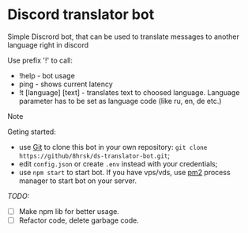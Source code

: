# Discord translator bot

Simple Discrord bot, that can be used to translate messages to another language right in discord

Use prefix '!' to call:

- !help - bot usage
- ping - shows current latency
- !t [language] [text] - translates text to choosed language. Language parameter has to be set as language code (like ru, en, de etc.)


>[!NOTE]
>Geting started:
>- use [Git](https://git-scm.com) to clone this bot in your own repository: ```git clone https://github/8hrsk/ds-translator-bot.git```;
>- edit `config.json` or create `.env` instead with your credentials;
>- use ```npm start``` to start bot. If you have vps/vds, use [pm2](https://www.npmjs.com/package/pm2) process manager to start bot on your server.


*TODO:*
- [ ] Make npm lib for better usage.
- [ ] Refactor code, delete garbage code.
